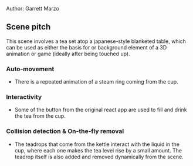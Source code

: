 Author: Garrett Marzo

## Scene pitch

This scene involves a tea set atop a japanese-style blanketed table, which can be used as either the basis for or background element of a 3D animation or game (ideally after being touched up).

### Auto-movement

- There is a repeated animation of a steam ring coming from the cup.

### Interactivity

- Some of the button from the original react app are used to fill and drink the tea from the cup.

### Collision detection & On-the-fly removal

- The teadrops that come from the kettle interact with the liquid in the cup, where each one makes the tea level rise by a small amount. The teadrop itself is also added and removed dynamically from the scene.
